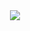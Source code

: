 <div align="center">
  <img src="https://github-readme-stats.vercel.app/api?username=photosensory&show_icons=true&line_height=27">
</div>
